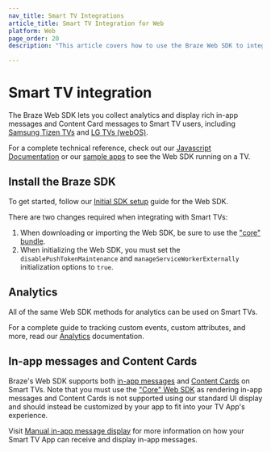 ```yaml
---
nav_title: Smart TV Integrations
article_title: Smart TV Integration for Web
platform: Web
page_order: 20
description: "This article covers how to use the Braze Web SDK to integrate with Smart TVs (Samsung and LG)."

---
```


# Smart TV integration

The Braze Web SDK lets you collect analytics and display rich in-app messages and Content Card messages to Smart TV users, including [Samsung Tizen TVs][1] and [LG TVs (webOS)][2].

For a complete technical reference, check out our [Javascript Documentation][3] or our [sample apps][9] to see the Web SDK running on a TV.

## Install the Braze SDK

To get started, follow our [Initial SDK setup][4] guide for the Web SDK.

There are two changes required when integrating with Smart TVs:

1. When downloading or importing the Web SDK, be sure to use the ["core" bundle][6].
2. When initializing the Web SDK, you must set the `disablePushTokenMaintenance` and `manageServiceWorkerExternally` initialization options to `true`.

## Analytics

All of the same Web SDK methods for analytics can be used on Smart TVs.

For a complete guide to tracking custom events, custom attributes, and more, read our [Analytics]({{site.baseurl}}/developer_guide/platform_integration_guides/web/analytics/tracking_sessions/) documentation.

## In-app messages and Content Cards

Braze's Web SDK supports both [in-app messages][7] and [Content Cards][8] on Smart TVs. Note that you must use the ["Core" Web SDK][6] as rendering in-app messages and Content Cards is not supported using our standard UI display and should instead be customized by your app to fit into your TV App's experience.

Visit [Manual in-app message display][5] for more information on how your Smart TV App can receive and display in-app messages.


[1]: https://developer.samsung.com/smarttv/develop/specifications/tv-model-groups.html
[2]: http://webostv.developer.lge.com/discover/discover-webos-tv/
[3]: https://js.appboycdn.com/web-sdk/latest/doc/modules/appboy.html
[4]: {{site.baseurl}}/developer_guide/platform_integration_guides/web/initial_sdk_setup/
[5]: {{site.baseurl}}/developer_guide/platform_integration_guides/web/in-app_messaging/in-app_message_delivery/#manual-in-app-message-display
[6]: https://www.npmjs.com/package/@braze/web-sdk-core
[7]: {{site.baseurl}}/developer_guide/platform_integration_guides/web/in-app_messaging/overview/
[8]: {{site.baseurl}}/developer_guide/platform_integration_guides/web/content_cards/overview/
[9]: https://github.com/Appboy/smart-tv-sample-apps